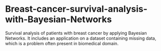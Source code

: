 # Breast-cancer-survival-analysis-with-Bayesian-Networks
Survival analysis of patients with breast cancer by applying Bayesian Networks. It includes an application on a dataset containing missing data, which is a problem often present in biomedical domain.
